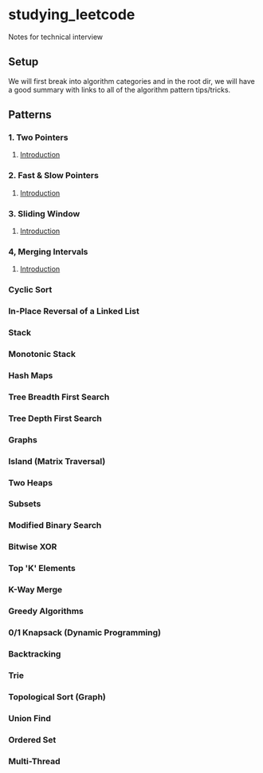 # studying_leetcode
Notes for technical interview

## Setup
We will first break into algorithm categories and in the root dir, we will have a good summary with links to all of the algorithm pattern tips/tricks.

## Patterns

### 1. Two Pointers
1. [Introduction](two-pointers/two-pointers.md)

### 2. Fast & Slow Pointers
1. [Introduction](fast-slow-pointers/fast-slow-pointers.md)

### 3. Sliding Window
1. [Introduction](sliding-window/sliding-window.md)

### 4, Merging Intervals
1. [Introduction](merging-intervals/merging-intervals.md)

### Cyclic Sort

### In-Place Reversal of a Linked List

### Stack

### Monotonic Stack

### Hash Maps

### Tree Breadth First Search

### Tree Depth First Search

### Graphs

### Island (Matrix Traversal)

### Two Heaps

### Subsets

### Modified Binary Search

### Bitwise XOR

### Top 'K' Elements

### K-Way Merge

### Greedy Algorithms

### 0/1 Knapsack (Dynamic Programming)

### Backtracking

### Trie

### Topological Sort (Graph)

### Union Find

### Ordered Set

### Multi-Thread
